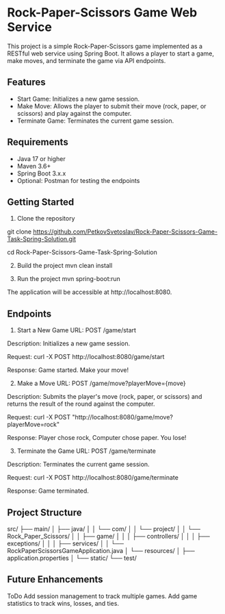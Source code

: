 # Rock-Paper-Scissors Game Web Service

This project is a simple Rock-Paper-Scissors game implemented as a RESTful web service using Spring Boot. 
It allows a player to start a game, make moves, and terminate the game via API endpoints.

## Features

- Start Game: Initializes a new game session.
- Make Move: Allows the player to submit their move (rock, paper, or scissors) and play against the computer.
- Terminate Game: Terminates the current game session.

## Requirements

- Java 17 or higher
- Maven 3.6+
- Spring Boot 3.x.x
- Optional: Postman for testing the endpoints

## Getting Started

1. Clone the repository

git clone https://github.com/PetkovSvetoslav/Rock-Paper-Scissors-Game-Task-Spring-Solution.git

cd Rock-Paper-Scissors-Game-Task-Spring-Solution

2. Build the project
mvn clean install

3. Run the project
mvn spring-boot:run

The application will be accessible at http://localhost:8080.

## Endpoints

1. Start a New Game
URL: POST /game/start

Description: Initializes a new game session.

Request:
curl -X POST http://localhost:8080/game/start

Response:
Game started. Make your move!

2. Make a Move
URL: POST /game/move?playerMove={move}

Description: Submits the player's move (rock, paper, or scissors) and returns the result of the round against the computer.

Request:
curl -X POST "http://localhost:8080/game/move?playerMove=rock"

Response:
Player chose rock, Computer chose paper. You lose!

3. Terminate the Game
URL: POST /game/terminate

Description: Terminates the current game session.

Request:
curl -X POST http://localhost:8080/game/terminate

Response:
Game terminated.

## Project Structure
src/
├── main/
│   ├── java/
│   │   └── com/
│   │       └── project/
│   │           └── Rock_Paper_Scissors/
│   │               ├── game/
│   │               │   ├── controllers/
│   │               │   ├── exceptions/
│   │               │   ├── services/
│   │               └── RockPaperScissorsGameApplication.java
│   └── resources/
│       ├── application.properties
│       └── static/
└── test/

## Future Enhancements
ToDo
Add session management to track multiple games.
Add game statistics to track wins, losses, and ties.
